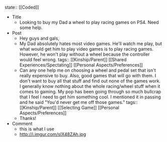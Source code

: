 state:: [[Coded]]

- Title
	- Looking to buy my Dad a wheel to play racing games on PS4. Need some help.
- Post
	- Hey guys and gals,
	- My Dad absolutely hates most video games. He'll watch me play, but what would get him to play video games is to play racing games. However, he won't play without a wheel because the controller would feel wrong.
	  tags:: [[Kinship/Parent]] [[Shared Experiences/Spectating]] [[Personal Aspects/Preferences]]
	- Can any one help me on choosing a wheel and pedal set that isn't really expensive to buy. Also, good games that will go with them. I don't want to buy all that stuff and find out none of the games work. I generally know nothing about the whole racing/wheel stuff when it comes to gaming. My pop has been going through so much bullcrap that I feel I need to get him something cool. I mentioned it in passing and he said "You'd never get me off those games."
	  tags:: [[Kinship/Parent]] [[Selecting Game]] [[Personal Aspects/Preferences]]
	- Thanks!
- Comment
	- this is what I use
	- http://i.imgur.com/sIX48ZAh.jpg